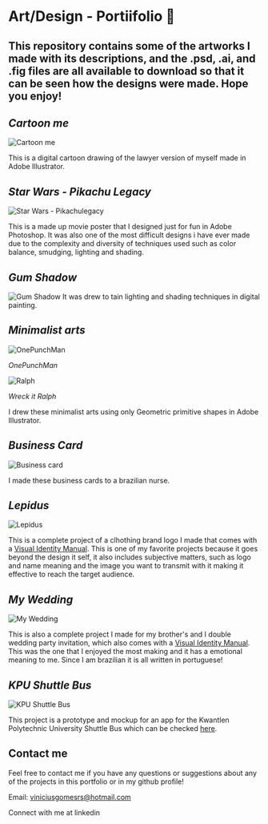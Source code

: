 # Art/Design - Portiifolio 🎨
## This repository contains some of the artworks I made with its descriptions, and the .psd, .ai, and .fig files are all available to download so that it can be seen how the designs were made. Hope you enjoy!

## *Cartoon me*
![Cartoon me](https://github.com/SuzanoVini/Design-Portiifolio/blob/main/Cartoon%20Me.png)

This is a digital cartoon drawing of the lawyer version of myself made in Adobe Illustrator.

## *Star Wars - Pikachu Legacy*
![Star Wars - Pikachulegacy](https://github.com/SuzanoVini/Design-Portiifolio/blob/main/StarWaras%20Pikachu%20Legacy.png)

This is a made up movie poster that I designed just for fun in Adobe Photoshop. It was also one of the most difficult designs i have ever made due to the complexity and diversity of techniques used such as color balance, smudging, lighting and shading.

## *Gum Shadow*
![Gum Shadow](https://github.com/SuzanoVini/Design-Portiifolio/blob/main/shadow%20gumball.png)
It was drew to tain lighting and shading techniques in digital painting.

## *Minimalist arts*
![OnePunchMan](https://github.com/SuzanoVini/Design-Portiifolio/blob/main/Minimalist%20OnePunchMan.png)

*OnePunchMan*

![Ralph](https://github.com/SuzanoVini/Design-Portiifolio/blob/main/Minimalist%20Ralph.png)

*Wreck it Ralph*

I drew these minimalist arts using only Geometric primitive shapes in Adobe Illustrator.

## *Business Card*
![Business card](https://github.com/SuzanoVini/Design-Portiifolio/blob/main/Bunsiness%20Card.png)

I made these business cards to a brazilian nurse.

## *Lepidus*
![Lepidus](https://github.com/SuzanoVini/Design-Portiifolio/blob/main/LEPIDUS.png)

This is a complete project of a clhothing brand logo I made that comes with a [Visual Identity Manual](https://dglb26w8rx2ld.cloudfront.net/000_clients/3503322/file/x22349WodG2cED79.pdf). This is one of my favorite projects because it goes beyond the design it self, it also includes subjective matters, such as logo and name meaning and the image you want to transmit with it making it effective to reach the target audience.

## *My Wedding*
![My Wedding](https://github.com/SuzanoVini/Design-Portiifolio/blob/main/logo%20casamento%20escura.png)

This is also a complete project I made for my brother's and I double wedding party invitation, which also comes with a [Visual Identity Manual](https://acrobat.adobe.com/id/urn:aaid:sc:va6c2:c1393d22-5a93-44b3-905b-be21f64cf772). This was the one that I enjoyed the most making and it has a emotional meaning to me. Since I am brazilian it is all written in portuguese!

## *KPU Shuttle Bus*
![KPU Shuttle Bus](https://github.com/SuzanoVini/Design-Portiifolio/blob/main/red%20bus%20logo.png)

This project is a prototype and mockup for an app for the Kwantlen Polytechnic University Shuttle Bus which can be checked [here](https://acrobat.adobe.com/id/urn:aaid:sc:va6c2:9ad5d321-1714-41c0-8321-621e6b3515e9).

## Contact me
Feel free to contact me if you have any questions or suggestions about any of the projects in this portfolio or in my github profile!

Email: viniciusgomesrs@hotmail.com

Connect with me at linkedin

